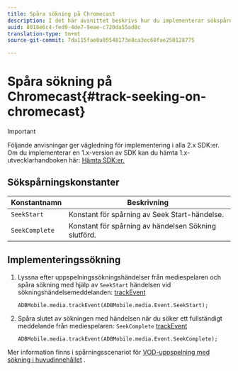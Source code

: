 ```yaml
---
title: Spåra sökning på Chromecast
description: I det här avsnittet beskrivs hur du implementerar sökspårning med Media SDK på Chromecast.
uuid: 8018e6c4-fed9-4de7-9eae-c720da55ad8c
translation-type: tm+mt
source-git-commit: 7da115fae0a05548173e8ca3ec68fae250128775

---
```



# Spåra sökning på Chromecast{#track-seeking-on-chromecast}

>[!IMPORTANT]
>
>Följande anvisningar ger vägledning för implementering i alla 2.x SDK:er. Om du implementerar en 1.x-version av SDK kan du hämta 1.x-utvecklarhandboken här: [Hämta SDK:er.](/help/sdk-implement/download-sdks.md)

## Sökspårningskonstanter

| Konstantnamn | Beskrivning |
|---|---|
| `SeekStart` | Konstant för spårning av Seek Start-händelse. |
| `SeekComplete` | Konstant för spårning av händelsen Sökning slutförd. |

## Implementeringssökning

1. Lyssna efter uppspelningssökningshändelser från mediespelaren och spåra sökning med hjälp av `SeekStart` händelsen vid sökningshändelsemeddelanden: [trackEvent](https://adobe-marketing-cloud.github.io/media-sdks/reference/chromecast/ADBMobile.media.html#.trackEvent)

   ```
   ADBMobile.media.trackEvent(ADBMobile.media.Event.SeekStart); 
   ```

1. Spåra slutet av sökningen med händelsen när du söker ett fullständigt meddelande från mediespelaren: `SeekComplete` [trackEvent](https://adobe-marketing-cloud.github.io/media-sdks/reference/chromecast/ADBMobile.media.html#.trackEvent)

   ```
   ADBMobile.media.trackEvent(ADBMobile.media.Event.SeekComplete); 
   ```

Mer information finns i spårningsscenariot för [VOD-uppspelning med sökning i huvudinnehållet](/help/sdk-implement/tracking-scenarios/vod-seeking.md) .
